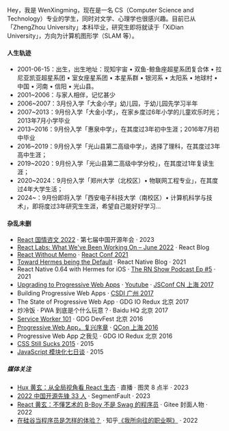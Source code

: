 Hey，我是 WenXingming，现在是一名 CS（Computer Science and Technology）专业的学生，同时对文学、心理学也很感兴趣。目前已从「ZhengZhou University」本科毕业，研究生即将就读于「XiDian University」，方向为计算机图形学（SLAM 等）。



#### 人生轨迹

- 2001-06-15：出生，出生地址：现知宇宙 • 双鱼-鲸鱼座超星系团复合体 • 拉尼亚凯亚超星系团 • 室女座星系团 • 本星系群 • 银河系 • 太阳系 • 地球村 • 中国 • 河南 • 信阳 • 光山县。
- 2001~2006：与家人相伴，记忆甚少
- 2006~2007：3月份入学「大金小学」幼儿园，于幼儿园先学习半年
- 2007~2013：9月份入学「大金小学」，在家乡度过6年小学的儿童欢乐时光；2013年7月小学毕业
- 2013~2016：9月份入学「惠泉中学」，在其度过3年初中生涯；2016年7月初中毕业
- 2016~2019：9月份入学「光山县第二高级中学」，选择了理科，在其度过3年高中生涯；
- 2019~2020：9月份入学「光山县第二高级中学分校」，在其度过1年复读生涯；
- 2020~2024：9月份入学「郑州大学（北校区）• 物联网工程专业」，在其度过4年大学生活；
- 2024~：9月份即将入学「西安电子科技大学（南校区）• 计算机科学与技术」，即将度过3年研究生生涯，希望自己能好好学习...

#### 杂乱未删
- [React 国情咨文 2022][13] · 第七届中国开源年会 · 2023
- [React Labs: What We've Been Working On – June 2022][12] · React Blog
- [React Without Memo][11] · [React Conf 2021](https://conf.reactjs.org/)
- [Toward Hermes being the Default][11] · React Native Blog · 2021
- React Native 0.64 with Hermes for iOS · [The RN Show Podcast Ep #5](https://www.callstack.com/podcast-react-native-show) · 2021
- [Upgrading to Progressive Web Apps][9] · [Youtube](https://www.youtube.com/watch?v=RWzMF-1fjJ8&t=1s) · [JSConf CN 上海 2017](http://2017.jsconf.cn/)
- Building Progressive Web Apps · [CSDI 广州 2017](http://www.csdisummit.com/)
- The State of Progressive Web App · GDG IO Redux 北京 2017
- 炒冷饭 · PWA 到底是个什么玩意？· Baidu HQ 北京 2017
- [Service Worker 101][5] · GDG DevFest 北京 2016
- [Progressive Web App，复兴序章][4] · [QCon 上海 2016](http://2016.qconshanghai.com/presentation/3111)
- Progressive Web App 之我见 · GDG IO Redux 北京 2016
- [CSS Still Sucks 2015][2] · 2015
- [JavaScript 模块化七日谈][1] · 2015


##### 媒体关注

- [Hux 黄玄：从全局视角看 React 生态][14] · 直播 · 图灵 8 点半 · 2023
- [2022 中国开源先锋 33 人][18] · SegmentFault · 2023
- [React 黄玄：不懂艺术的 B-Boy 不是 Swag 的程序员][16] · Gitee 封面人物 · 2022
- [在硅谷当程序员是怎样的体验？][17] · 知乎[《我所向往的职业啊》](https://movie.douban.com/subject/36015036/) · 2022

<!--
- [掘金 AMA：我是前端娱乐圈的老人 & Facebook 实习生 -- 黄玄][19] · 2018
-->


[1]: //huangxuan.me/2015/07/09/js-module-7day/
[2]: //huangxuan.me/2015/12/28/css-sucks-2015/
[3]: //huangxuan.me/2016/06/05/pwa-in-my-pov/
[4]: //huangxuan.me/2016/10/20/pwa-qcon2016/
[5]: //huangxuan.me/2016/11/20/sw-101-gdgdf/
[6]: https://yanshuo.io/assets/player/?deck=58ac8598b123db0067292f92 "PWA Rehashing"
[7]: https://yanshuo.io/assets/player/?deck=593ad6fbfe88c2006a0a0d6d "The State of PWA"
[8]: https://yanshuo.io/assets/player/?deck=594d673d570c357d0698a950 "Building PWA"
[9]: //huangxuan.me/jsconfcn2017/
[10]: https://reactnative.dev/blog/2021/10/26/toward-hermes-being-the-default
[11]: https://youtu.be/lGEMwh32soc
[12]: https://reactjs.org/blog/2022/06/15/react-labs-what-we-have-been-working-on-june-2022.html
[13]: https://www.bilibili.com/video/BV1LY411Q7hC/?spm_id_from=333.999.0.0
[14]: https://appycyfaqcq1951.pc.xiaoe-tech.com/p/t_pc/course_pc_detail/video/v_64477dbfe4b0cf39e6c11d2a
[15]: https://segmentfault.com/a/1190000043208486
[16]: https://gitee.com/gitee-stars/30
[17]: https://www.zhihu.com/zvideo/1542577108190068737?page=ogv
[18]: https://segmentfault.com/a/1190000043208486
[19]: https://juejin.cn/post/6844903750155419655
